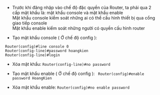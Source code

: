 - Trước khi đăng nhập vào chế độ đặc quyền của Router, ta phải qua 2 cấp mật khẩu là: mật khẩu console và mật khẩu enable  <br/>
	Mật khẩu console kiểm soát những ai có thể cấu hình thiết bị qua cổng giao tiếp console    <br/>
	Mật khẩu enable kiểm soát những người có quyền cấu hình router          <br/>

- Tạo mật khẩu console ( Ở chế độ config ):
```
Router(config)#line console 0
Router(config-line)#password hoangkien 
Router(config-line)#login
```
- Xóa mật khẩu: ```Router(config-line)#no password```


- Tạo mật khẩu enable ( Ở chế độ config ): 
```	Router(config)#enable password HoangKien```

- Xóa mật khẩu enable: ```Router(config)#no enable password```

